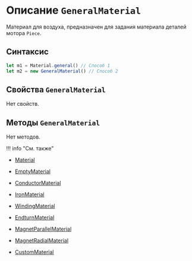 # Описание `GeneralMaterial`
Материал для воздуха, предназначен для задания материала деталей мотора `Piece`.

## Синтаксис
```javascript
let m1 = Material.general() // Способ 1
let m2 = new GeneralMaterial() // Способ 2
```

## Свойства `GeneralMaterial`

Нет свойств.

## Методы `GeneralMaterial`

Нет методов.

!!! info "См. также"
- [Material](./../../../globalObjects/Material/_index.md)

- [EmptyMaterial](./../EmptyMaterial/_index.md)

- [ConductorMaterial](./../ConductorMaterial/_index.md)

- [IronMaterial](./../IronMaterial/_index.md)

- [WindingMaterial](./../WindingMaterial/_index.md)

- [EndturnMaterial](./../EndturnMaterial/_index.md)

- [MagnetParallelMaterial](./../MagnetParallelMaterial/_index.md)

- [MagnetRadialMaterial](./../MagnetRadialMaterial/_index.md)

- [CustomMaterial](./../CustomMaterial/_index.md)
